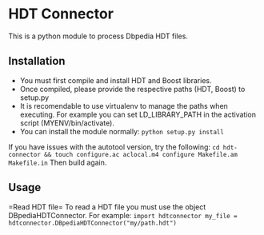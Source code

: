 HDT Connector
=============

This is a python module to process Dbpedia HDT files.

Installation
------------

* You must first compile and install HDT and Boost libraries.
* Once compiled, please provide the respective paths (HDT, Boost) to setup.py
* It is recomendable to use virtualenv to manage the paths when executing. For example you can set LD\_LIBRARY\_PATH in the activation script (MYENV/bin/activate).
* You can install the module normally: ``python setup.py install``

If you have issues with the autotool version, try the following:
``cd hdt-connector && touch configure.ac aclocal.m4 configure Makefile.am Makefile.in``
Then build again.

Usage
-----

=Read HDT file=
To read a HDT file you must use the object DBpediaHDTConnector. For example:
``
import hdtconnector
my_file = hdtconnector.DBpediaHDTConnector("my/path.hdt")
``



